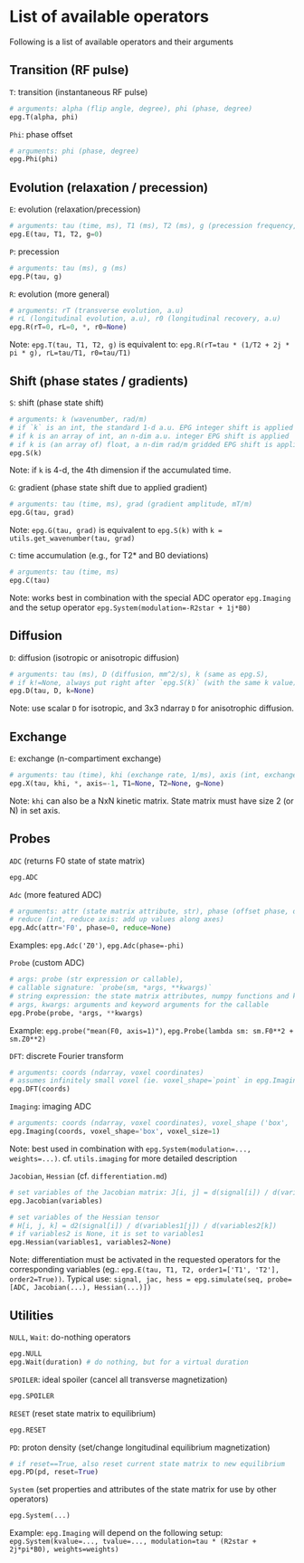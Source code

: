 
# List of available operators

Following is a list of available operators and their arguments

## Transition (RF pulse)

`T`: transition (instantaneous RF pulse)
```python
# arguments: alpha (flip angle, degree), phi (phase, degree)
epg.T(alpha, phi) 
```

`Phi`: phase offset
```python
# arguments: phi (phase, degree)
epg.Phi(phi)
```

## Evolution (relaxation / precession)

`E`: evolution (relaxation/precession)
```python
# arguments: tau (time, ms), T1 (ms), T2 (ms), g (precession frequency, kHz) 
epg.E(tau, T1, T2, g=0)
```

`P`: precession 
```python
# arguments: tau (ms), g (ms)
epg.P(tau, g)
```

`R`: evolution (more general)
```python
# arguments: rT (transverse evolution, a.u)
# rL (longitudinal evolution, a.u), r0 (longitudinal recovery, a.u) 
epg.R(rT=0, rL=0, *, r0=None)
```
Note: `epg.T(tau, T1, T2, g)` is equivalent to: `epg.R(rT=tau * (1/T2 + 2j * pi * g), rL=tau/T1, r0=tau/T1)` 

## Shift (phase states / gradients)

`S`: shift (phase state shift) 
``` python
# arguments: k (wavenumber, rad/m)
# if `k` is an int, the standard 1-d a.u. EPG integer shift is applied
# if k is an array of int, an n-dim a.u. integer EPG shift is applied
# if k is (an array of) float, a n-dim rad/m gridded EPG shift is applied
epg.S(k)
```
Note: if `k` is 4-d, the 4th dimension if the accumulated time.

`G`: gradient (phase state shift due to applied gradient) 
```python
# arguments: tau (time, ms), grad (gradient amplitude, mT/m)
epg.G(tau, grad)
```
Note: `epg.G(tau, grad)` is equivalent to `epg.S(k)` with `k = utils.get_wavenumber(tau, grad)`

`C`: time accumulation (e.g., for T2* and B0 deviations) 
```python
# arguments: tau (time, ms)
epg.C(tau)
```
Note: works best in combination with the special ADC operator `epg.Imaging` and the setup operator `epg.System(modulation=-R2star + 1j*B0)`

## Diffusion

`D`: diffusion (isotropic or anisotropic diffusion) 
``` python
# arguments: tau (ms), D (diffusion, mm^2/s), k (same as epg.S),
# if k!=None, always put right after `epg.S(k)` (with the same k value)
epg.D(tau, D, k=None)
```
Note: use scalar `D` for isotropic, and 3x3 ndarray `D` for anisotrophic diffusion. 

## Exchange 

`E`: exchange (n-compartiment exchange) 
``` python
# arguments: tau (time), khi (exchange rate, 1/ms), axis (int, exchange axis)
epg.X(tau, khi, *, axis=-1, T1=None, T2=None, g=None)
```
Note: `khi` can also be a NxN kinetic matrix. State matrix must have size 2 (or N) in set axis.

## Probes

`ADC` (returns F0 state of state matrix)
``` python
epg.ADC
```

`Adc` (more featured ADC)
```python
# arguments: attr (state matrix attribute, str), phase (offset phase, degree)
# reduce (int, reduce axis: add up values along axes)
epg.Adc(attr='F0', phase=0, reduce=None)
```
Examples: `epg.Adc('Z0')`, `epg.Adc(phase=-phi)`

`Probe` (custom ADC)
```python
# args: probe (str expression or callable),
# callable signature: `probe(sm, *args, **kwargs)`
# string expression: the state matrix attributes, numpy functions and kwargs are accessible
# args, kwargs: arguments and keyword arguments for the callable
epg.Probe(probe, *args, **kwargs)
```
Example: `epg.probe("mean(F0, axis=1)")`, `epg.Probe(lambda sm: sm.F0**2 + sm.Z0**2)`

`DFT`: discrete Fourier transform
```python
# arguments: coords (ndarray, voxel coordinates)
# assumes infinitely small voxel (ie. voxel_shape=`point` in epg.Imaging)
epg.DFT(coords)
```

`Imaging`: imaging ADC 
```python
# arguments: coords (ndarray, voxel coordinates), voxel_shape ('box', 'points'), voxel_size (m)
epg.Imaging(coords, voxel_shape='box', voxel_size=1)
```
Note: best used in combination with `epg.System(modulation=..., weights=...)`.
cf. `utils.imaging` for more detailed description

`Jacobian`, `Hessian` (cf. `differentiation.md`)
```python
# set variables of the Jacobian matrix: J[i, j] = d(signal[i]) / d(variables[j])
epg.Jacobian(variables)

# set variables of the Hessian tensor
# H[i, j, k] = d2(signal[i]) / d(variables1[j]) / d(variables2[k])
# if variables2 is None, it is set to variables1
epg.Hessian(variables1, variables2=None)
```
Note: differentiation must be activated in the requested operators  for the corresponding variables (eg.: `epg.E(tau, T1, T2, order1=['T1', 'T2'], order2=True))`.
Typical use: `signal, jac, hess = epg.simulate(seq, probe=[ADC, Jacobian(...), Hessian(...)])`

## Utilities

`NULL`, `Wait`: do-nothing operators
``` python
epg.NULL
epg.Wait(duration) # do nothing, but for a virtual duration
```

`SPOILER`: ideal spoiler (cancel all transverse magnetization)
```python
epg.SPOILER
```

`RESET` (reset state matrix to equilibrium)
```python
epg.RESET
```


`PD`: proton density (set/change longitudinal equilibrium magnetization)
```python
# if reset==True, also reset current state matrix to new equilibrium
epg.PD(pd, reset=True)
```

`System` (set properties and attributes of the state matrix for use by other operators)
```python
epg.System(...)
```
Example: `epg.Imaging` will depend on the following setup:
`epg.System(kvalue=..., tvalue=..., modulation=tau * (R2star + 2j*pi*B0), weights=weights)`
```
